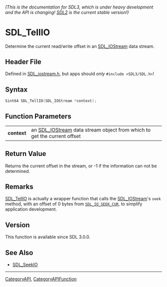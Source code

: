 ###### (This is the documentation for SDL3, which is under heavy development and the API is changing! [SDL2](https://wiki.libsdl.org/SDL2/) is the current stable version!)
# SDL_TellIO

Determine the current read/write offset in an [SDL_IOStream](SDL_IOStream) data stream.

## Header File

Defined in [SDL_iostream.h](https://github.com/libsdl-org/SDL/blob/main/include/SDL3/SDL_iostream.h), but apps should _only_ `#include <SDL3/SDL.h>`!

## Syntax

```c
Sint64 SDL_TellIO(SDL_IOStream *context);

```

## Function Parameters

|                 |                                                                                         |
| --------------- | --------------------------------------------------------------------------------------- |
| **context**     | an [SDL_IOStream](SDL_IOStream) data stream object from which to get the current offset |

## Return Value

Returns the current offset in the stream, or -1 if the information can not
be determined.

## Remarks

[SDL_TellIO](SDL_TellIO) is actually a wrapper function that calls the
[SDL_IOStream](SDL_IOStream)'s `seek` method, with an offset of 0 bytes
from [`SDL_IO_SEEK_CUR`](SDL_IO_SEEK_CUR), to simplify application
development.

## Version

This function is available since SDL 3.0.0.

## See Also

* [SDL_SeekIO](SDL_SeekIO)

----
[CategoryAPI](CategoryAPI), [CategoryAPIFunction](CategoryAPIFunction)

